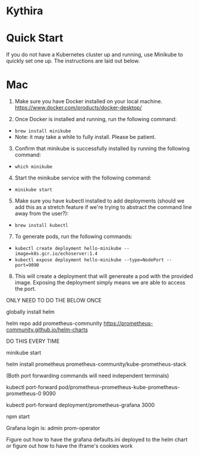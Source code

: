 # Kythira

# Quick Start
If you do not have a Kubernetes cluster up and running, use Minikube to quickly set one up. The instructions are laid out below.

# Mac
1. Make sure you have Docker installed on your local machine. https://www.docker.com/products/docker-desktop/

2. Once Docker is installed and running, run the following command:
  * `brew install minikube`
  * Note: it may take a while to fully install. Please be patient.

3. Confirm that minikube is successfully installed by running the following command: 
  * `which minikube`

4. Start the minikube service with the following command:
  * `minikube start`

5. Make sure you have kubectl installed to add deployments (should we add this as a stretch feature if we're trying to abstract the command line away from the user?):
  * `brew install kubectl` 
7. To generate pods, run the following commands:
  * `kubectl create deployment hello-minikube --image=k8s.gcr.io/echoserver:1.4`
  * `kubectl expose deployment hello-minikube --type=NodePort --port=9090`

8. This will create a deployment that will genereate a pod with the provided image. Exposing the deployment simply means we are able to access the port. 


ONLY NEED TO DO THE BELOW ONCE

globally install helm

helm repo add prometheus-community https://prometheus-community.github.io/helm-charts

DO THIS EVERY TIME

minikube start

helm install prometheus prometheus-community/kube-prometheus-stack

(Both port forwarding commands will need independent terminals)

kubectl port-forward pod/prometheus-prometheus-kube-prometheus-prometheus-0 9090

kubectl port-forward deployment/prometheus-grafana 3000

npm start

Grafana login is:
admin
prom-operator

Figure out how to have the grafana defaults.ini deployed to the helm chart
or figure out how to have the iframe's cookies work